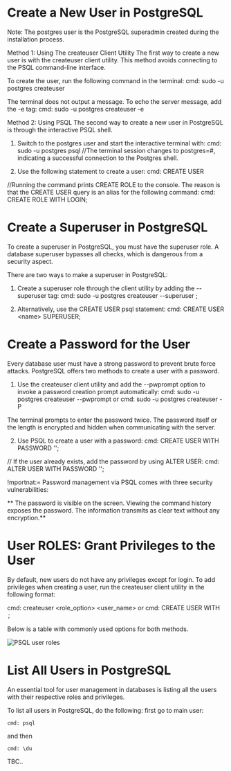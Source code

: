 # Create a New User in PostgreSQL

Note: The postgres user is the PostgreSQL superadmin created during the installation process.

Method 1: Using The createuser Client Utility
The first way to create a new user is with the createuser client utility. This method avoids connecting to the PSQL command-line interface.

To create the user, run the following command in the terminal:
  cmd: sudo -u postgres createuser <name>
  
The terminal does not output a message. To echo the server message, add the -e tag:
    cmd: sudo -u postgres createuser -e <name>

Method 2: Using PSQL
The second way to create a new user in PostgreSQL is through the interactive PSQL shell.

1. Switch to the postgres user and start the interactive terminal with:
  cmd: sudo -u postgres psql
  //The terminal session changes to postgres=#, indicating a successful connection to the Postgres shell.
 
2. Use the following statement to create a user:
  cmd: CREATE USER <name>
  
  //Running the command prints CREATE ROLE to the console. The reason is that the CREATE USER query is an alias for the following command:
  cmd: CREATE ROLE <name> WITH LOGIN;
  
  
# Create a Superuser in PostgreSQL
  
To create a superuser in PostgreSQL, you must have the superuser role. A database superuser bypasses all checks, which is dangerous from a security aspect.
  
There are two ways to make a superuser in PostgreSQL:
1. Create a superuser role through the client utility by adding the --superuser tag:
  cmd: sudo -u postgres createuser --superuser <name>;
  
2. Alternatively, use the CREATE USER psql statement:
  cmd: CREATE USER &lt;name&gt; SUPERUSER;
  
# Create a Password for the User

  Every database user must have a strong password to prevent brute force attacks. 
  PostgreSQL offers two methods to create a user with a password.
  
1. Use the createuser client utility and add the --pwprompt option to invoke a password creation prompt automatically:
  cmd: sudo -u postgres createuser <name> --pwprompt
  or
  cmd: sudo -u postgres createuser <name> -P
 
The terminal prompts to enter the password twice. The password itself or the length is encrypted and hidden when communicating with the server.

2. Use PSQL to create a user with a password:
  cmd: CREATE USER <name> WITH PASSWORD '<password>';
  
  // If the user already exists, add the password by using ALTER USER:
  cmd: ALTER USER <name> WITH PASSWORD '<password>';
  
  !mportnat:= Password management via PSQL comes with three security vulnerabilities:

**            The password is visible on the screen.
              Viewing the command history exposes the password.
              The information transmits as clear text without any encryption.**
  
  # User ROLES: Grant Privileges to the User
  By default, new users do not have any privileges except for login. 
  To add privileges when creating a user, run the createuser client utility in the following format:
  
  cmd: createuser <role_option> <user_name>
  or
  cmd: CREATE USER <name> WITH <option>;
  
  Below is a table with commonly used options for both methods.
  
  ![PSQL user roles](https://user-images.githubusercontent.com/41430709/222247824-c4db586e-ba61-4f6e-907a-317571133409.png)
  
  # List All Users in PostgreSQL
  An essential tool for user management in databases is listing all the users with their respective roles and privileges.

  To list all users in PostgreSQL, do the following:
  first go to main user:
  
    cmd: psql
  
  and then
  
    cmd: \du
  
  
  TBC.. 
  
  
  
  
  
  
  
  
  
  
  

